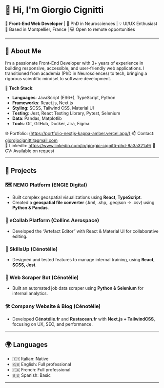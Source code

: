 # 👋 Hi, I'm Giorgio Cignitti

🎯 **Front-End Web Developer** | 🧠 PhD in Neurosciences | 💡 UI/UX Enthusiast  
📍 Based in Montpellier, France | 💻 Open to remote opportunities

---

## 🚀 About Me

I’m a passionate Front-End Developer with 3+ years of experience in building responsive, accessible, and user-friendly web applications. I transitioned from academia (PhD in Neurosciences) to tech, bringing a rigorous scientific mindset to software development.

🔧 **Tech Stack**:  
- **Languages**: JavaScript (ES6+), TypeScript, Python  
- **Frameworks**: React.js, Next.js  
- **Styling**: SCSS, Tailwind CSS, Material UI  
- **Testing**: Jest, React Testing Library, Pytest, Selenium  
- **Data**: Pandas, Matplotlib  
- **Tools**: Git, GitHub, Docker, Jira, Figma

🌐 Portfolio: [(https://portfolio-nextjs-kappa-amber.vercel.app/)](https://portfolio-nextjs-kappa-amber.vercel.app/)
📫 Contact: giorgiocignitti@gmail.com  
📎 LinkedIn: https://www.linkedin.com/in/giorgio-cignitti-phd-8a3a321a9/
📁 CV: Available on request

---

## 🧪 Projects

### 🗺️ NEMO Platform (ENGIE Digital)
- Built complex geospatial visualizations using **React, TypeScript**.
- Created a **geospatial file converter** (.kml, .shp, .geojson → .csv) using **Python & Pandas**.

### 🧩 eCollab Platform (Collins Aerospace)
- Developed the “Artefact Editor” with React & Material UI for collaborative editing.

### 🧠 SkillsUp (Cénotélie)
- Designed and tested features to manage internal training, using **React, SCSS, Jest**.

### 🤖 Web Scraper Bot (Cénotélie)
- Built an automated job data scraper using **Python & Selenium** for internal analytics.

### 🛠️ Company Website & Blog (Cénotélie)
- Developed **Cénotélie.fr** and **Rustacean.fr** with **Next.js + TailwindCSS**, focusing on UX, SEO, and performance.

---

## 🌍 Languages

- 🇮🇹 Italian: Native  
- 🇬🇧 English: Full professional  
- 🇫🇷 French: Full professional  
- 🇪🇸 Spanish: Basic

---

